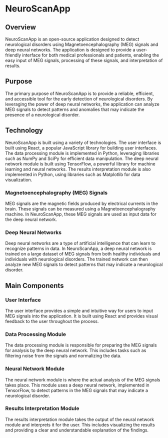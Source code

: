 # NeuroScanApp

## Overview

NeuroScanApp is an open-source application designed to detect neurological disorders using Magnetoencephalography (MEG) signals and deep neural networks. The application is designed to provide a user-friendly interface for both medical professionals and patients, enabling the easy input of MEG signals, processing of these signals, and interpretation of results.

## Purpose

The primary purpose of NeuroScanApp is to provide a reliable, efficient, and accessible tool for the early detection of neurological disorders. By leveraging the power of deep neural networks, the application can analyze MEG signals to detect patterns and anomalies that may indicate the presence of a neurological disorder.

## Technology

NeuroScanApp is built using a variety of technologies. The user interface is built using React, a popular JavaScript library for building user interfaces. The data processing module is implemented in Python, leveraging libraries such as NumPy and SciPy for efficient data manipulation. The deep neural network module is built using TensorFlow, a powerful library for machine learning and neural networks. The results interpretation module is also implemented in Python, using libraries such as Matplotlib for data visualization.

### Magnetoencephalography (MEG) Signals

MEG signals are the magnetic fields produced by electrical currents in the brain. These signals can be measured using a Magnetoencephalography machine. In NeuroScanApp, these MEG signals are used as input data for the deep neural network.

### Deep Neural Networks

Deep neural networks are a type of artificial intelligence that can learn to recognize patterns in data. In NeuroScanApp, a deep neural network is trained on a large dataset of MEG signals from both healthy individuals and individuals with neurological disorders. The trained network can then analyze new MEG signals to detect patterns that may indicate a neurological disorder.

## Main Components

### User Interface

The user interface provides a simple and intuitive way for users to input MEG signals into the application. It is built using React and provides visual feedback to the user throughout the process.

### Data Processing Module

The data processing module is responsible for preparing the MEG signals for analysis by the deep neural network. This includes tasks such as filtering noise from the signals and normalizing the data.

### Neural Network Module

The neural network module is where the actual analysis of the MEG signals takes place. This module uses a deep neural network, implemented in TensorFlow, to detect patterns in the MEG signals that may indicate a neurological disorder.

### Results Interpretation Module

The results interpretation module takes the output of the neural network module and interprets it for the user. This includes visualizing the results and providing a clear and understandable explanation of the findings.
